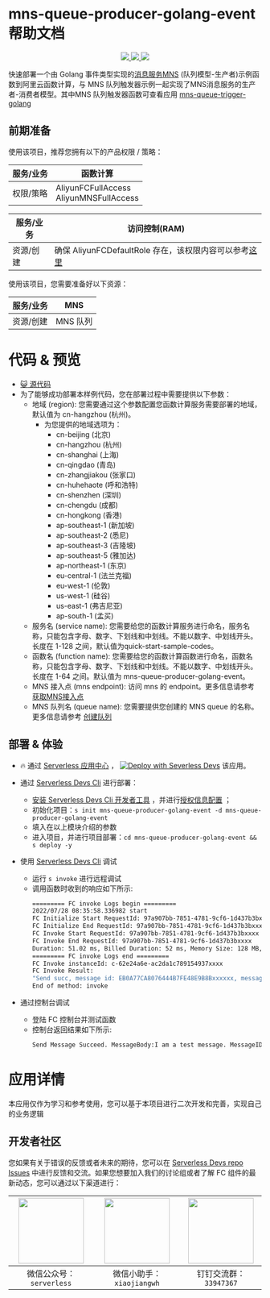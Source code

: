 # mns-queue-producer-golang-event 帮助文档

<p align="center" class="flex justify-center">
    <a href="https://www.serverless-devs.com" class="ml-1">
    <img src="http://editor.devsapp.cn/icon?package=mns-queue-producer-golang-event&type=packageType">
  </a>
  <a href="http://www.devsapp.cn/details.html?name=mns-queue-producer-golang-event" class="ml-1">
    <img src="http://editor.devsapp.cn/icon?package=mns-queue-producer-golang-event&type=packageVersion">
  </a>
  <a href="http://www.devsapp.cn/details.html?name=mns-queue-producer-golang-event" class="ml-1">
    <img src="http://editor.devsapp.cn/icon?package=mns-queue-producer-golang-event&type=packageDownload">
  </a>
</p>

<description>

快速部署一个由 Golang 事件类型实现的[消息服务MNS](https://help.aliyun.com/document_detail/27414.html) (队列模型-生产者)示例函数到阿里云函数计算，与 MNS 队列触发器示例一起实现了MNS消息服务的生产者-消费者模型。其中MNS 队列触发器函数可查看应用 [mns-queue-trigger-golang](http://www.devsapp.cn/details.html?name=mns-queue-trigger-golang)

</description>

## 前期准备
使用该项目，推荐您拥有以下的产品权限 / 策略：

| 服务/业务 | 函数计算 |     
| --- |  --- |   
| 权限/策略 | AliyunFCFullAccess <br> AliyunMNSFullAccess |

| 服务/业务 | 访问控制(RAM) |     
| --- |  --- |   
| 资源/创建 | 确保 AliyunFCDefaultRole 存在，该权限内容可以参考[这里](https://help.aliyun.com/document_detail/181589.html) |

使用该项目，您需要准备好以下资源：

| 服务/业务 | MNS |     
| --- |  --- |   
| 资源/创建 | MNS 队列 |  

<codepre id="codepre">

# 代码 & 预览

- [ :smiley_cat:  源代码](https://github.com/devsapp/start-fc/blob/main/event-function/mns-queue-producer-golang-event)
- 为了能够成功部署本样例代码，您在部署过程中需要提供以下参数：
    - 地域 (region): 您需要通过这个参数配置您函数计算服务需要部署的地域，默认值为 cn-hangzhou (杭州)。
      - 为您提供的地域选项为：
        - cn-beijing (北京)
        - cn-hangzhou (杭州)
        - cn-shanghai (上海)
        - cn-qingdao (青岛)
        - cn-zhangjiakou (张家口)
        - cn-huhehaote (呼和浩特)
        - cn-shenzhen (深圳)
        - cn-chengdu (成都)
        - cn-hongkong (香港)
        - ap-southeast-1 (新加坡)
        - ap-southeast-2 (悉尼)
        - ap-southeast-3 (吉隆坡)
        - ap-southeast-5 (雅加达)
        - ap-northeast-1 (东京)
        - eu-central-1 (法兰克福)
        - eu-west-1 (伦敦)
        - us-west-1 (硅谷)
        - us-east-1 (弗吉尼亚)
        - ap-south-1 (孟买)
    - 服务名 (service name): 您需要给您的函数计算服务进行命名，服务名称，只能包含字母、数字、下划线和中划线。不能以数字、中划线开头。长度在 1-128 之间，默认值为quick-start-sample-codes。
    - 函数名 (function name): 您需要给您的函数计算函数进行命名，函数名称，只能包含字母、数字、下划线和中划线。不能以数字、中划线开头。长度在 1-64 之间。默认值为 mns-queue-producer-golang-event。
    - MNS 接入点 (mns endpoint): 访问 mns 的 endpoint。更多信息请参考 [获取MNS接入点](https://help.aliyun.com/document_detail/27450.htm?spm=a2c4g.11186623.0.0.58ad3df61rQTlY#section-yhc-ix5-300)
    - MNS 队列名 (queue name): 您需要提供您创建的 MNS queue 的名称。更多信息请参考 [创建队列](https://help.aliyun.com/document_detail/34417.html)

</codepre>

<deploy>

## 部署 & 体验

<appcenter>

-  :fire:  通过 [Serverless 应用中心](https://fcnext.console.aliyun.com/applications/create?template=mns-queue-producer-golang-event) ，
[![Deploy with Severless Devs](https://img.alicdn.com/imgextra/i1/O1CN01w5RFbX1v45s8TIXPz_!!6000000006118-55-tps-95-28.svg)](https://fcnext.console.aliyun.com/applications/create?template=mns-queue-producer-golang-event)  该应用。 

</appcenter>

- 通过 [Serverless Devs Cli](https://www.serverless-devs.com/serverless-devs/install) 进行部署：
    - [安装 Serverless Devs Cli 开发者工具](https://www.serverless-devs.com/serverless-devs/install) ，并进行[授权信息配置](https://www.serverless-devs.com/fc/config) ；
    - 初始化项目：`s init mns-queue-producer-golang-event -d mns-queue-producer-golang-event` 
    - 填入在以上模块介绍的参数
    - 进入项目，并进行项目部署：`cd mns-queue-producer-golang-event && s deploy -y`

- 使用 [Serverless Devs Cli](https://www.serverless-devs.com/serverless-devs/install) 调试
  - 运行 `s invoke` 进行远程调试
  - 调用函数时收到的响应如下所示:
    ```bash
    ========= FC invoke Logs begin =========
    2022/07/28 08:35:58.336982 start
    FC Initialize Start RequestId: 97a907bb-7851-4781-9cf6-1d437b3bxxxx
    FC Initialize End RequestId: 97a907bb-7851-4781-9cf6-1d437b3bxxxx
    FC Invoke Start RequestId: 97a907bb-7851-4781-9cf6-1d437b3bxxxx
    FC Invoke End RequestId: 97a907bb-7851-4781-9cf6-1d437b3bxxxx
    Duration: 51.02 ms, Billed Duration: 52 ms, Memory Size: 128 MB, Max Memory Used: 12.18 MB
    ========= FC invoke Logs end =========
    FC Invoke instanceId: c-62e24a6e-ac2da1c789154937xxxx
    FC Invoke Result:
    "Send succ, message id: EB0A77CA8076444B7FE48E9B8Bxxxxxx, messagebody md5: C2DD3920272BEA012E6C2B92A2xxxxxx"
    End of method: invoke
      ```
- 通过控制台调试
  - 登陆 FC 控制台并测试函数
  - 控制台返回结果如下所示:
    ```bash
    Send Message Succeed. MessageBody:I am a test message. MessageID:494D03462A6B444C35256Axxxxxxxxxx
    ```
</deploy>

<appdetail id="flushContent">

# 应用详情



本应用仅作为学习和参考使用，您可以基于本项目进行二次开发和完善，实现自己的业务逻辑



</appdetail>

<devgroup>

## 开发者社区

您如果有关于错误的反馈或者未来的期待，您可以在 [Serverless Devs repo Issues](https://github.com/serverless-devs/serverless-devs/issues) 中进行反馈和交流。如果您想要加入我们的讨论组或者了解 FC 组件的最新动态，您可以通过以下渠道进行：

<p align="center">

| <img src="https://serverless-article-picture.oss-cn-hangzhou.aliyuncs.com/1635407298906_20211028074819117230.png" width="130px" > | <img src="https://serverless-article-picture.oss-cn-hangzhou.aliyuncs.com/1635407044136_20211028074404326599.png" width="130px" > | <img src="https://serverless-article-picture.oss-cn-hangzhou.aliyuncs.com/1635407252200_20211028074732517533.png" width="130px" > |
|--- | --- | --- |
| <center>微信公众号：`serverless`</center> | <center>微信小助手：`xiaojiangwh`</center> | <center>钉钉交流群：`33947367`</center> | 

</p>

</devgroup>